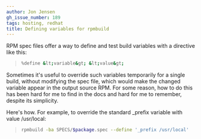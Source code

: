 ```yaml
---
author: Jon Jensen
gh_issue_number: 189
tags: hosting, redhat
title: Defining variables for rpmbuild
---
```




RPM spec files offer a way to define and test build variables with a directive like this:

> ~~~bash
> %define &lt;variable&gt; &lt;value&gt;
> ~~~
> 

Sometimes it's useful to override such variables temporarily for a single build, without modifying the spec file, which would make the changed variable appear in the output source RPM. For some reason, how to do this has been hard for me to find in the docs and hard for me to remember, despite its simplicity.

Here's how. For example, to override the standard _prefix variable with value /usr/local:

> ~~~bash
> rpmbuild -ba SPECS/$package.spec --define '_prefix /usr/local'
> ~~~
> 

